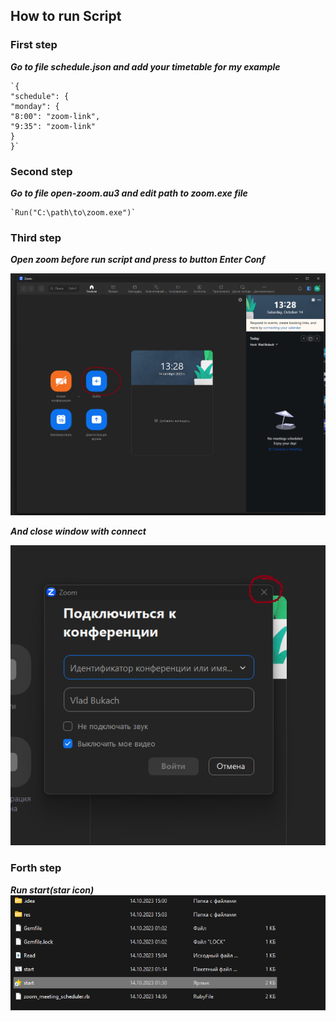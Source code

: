 ## How to run Script ##

### First step ###

**_Go to file schedule.json and add your timetable for my example_**

    `{
    "schedule": {
    "monday": {
    "8:00": "zoom-link",
    "9:35": "zoom-link"
    }
    }`


### Second step ###

**_Go to file open-zoom.au3 and edit path to zoom.exe file_**

    `Run("C:\path\to\zoom.exe")`

### Third step ###

**_Open zoom before run script and press to button Enter Conf_**

<img alt="screen" src="res/Screen.png"/>

**_And close window with connect_**

<img alt="screen" src="res/close.png"/>



### Forth step ###

**_Run start(star icon)_**
<img alt="start_button.png" src="res/start_button.png"/>